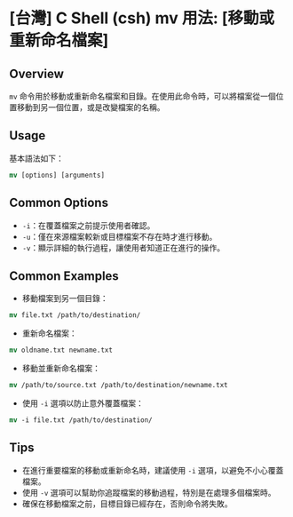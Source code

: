 # [台灣] C Shell (csh) mv 用法: [移動或重新命名檔案]

## Overview
`mv` 命令用於移動或重新命名檔案和目錄。在使用此命令時，可以將檔案從一個位置移動到另一個位置，或是改變檔案的名稱。

## Usage
基本語法如下：
```csh
mv [options] [arguments]
```

## Common Options
- `-i`：在覆蓋檔案之前提示使用者確認。
- `-u`：僅在來源檔案較新或目標檔案不存在時才進行移動。
- `-v`：顯示詳細的執行過程，讓使用者知道正在進行的操作。

## Common Examples
- 移動檔案到另一個目錄：
```csh
mv file.txt /path/to/destination/
```

- 重新命名檔案：
```csh
mv oldname.txt newname.txt
```

- 移動並重新命名檔案：
```csh
mv /path/to/source.txt /path/to/destination/newname.txt
```

- 使用 `-i` 選項以防止意外覆蓋檔案：
```csh
mv -i file.txt /path/to/destination/
```

## Tips
- 在進行重要檔案的移動或重新命名時，建議使用 `-i` 選項，以避免不小心覆蓋檔案。
- 使用 `-v` 選項可以幫助你追蹤檔案的移動過程，特別是在處理多個檔案時。
- 確保在移動檔案之前，目標目錄已經存在，否則命令將失敗。